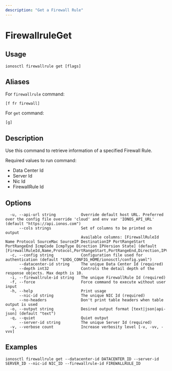 ```yaml
---
description: "Get a Firewall Rule"
---
```


# FirewallruleGet

## Usage

```text
ionosctl firewallrule get [flags]
```

## Aliases

For `firewallrule` command:

```text
[f fr firewall]
```

For `get` command:

```text
[g]
```

## Description

Use this command to retrieve information of a specified Firewall Rule.

Required values to run command:

* Data Center Id
* Server Id
* Nic Id
* FirewallRule Id

## Options

```text
  -u, --api-url string           Override default host URL. Preferred over the config file override 'cloud' and env var 'IONOS_API_URL' (default "https://api.ionos.com")
      --cols strings             Set of columns to be printed on output 
                                 Available columns: [FirewallRuleId Name Protocol SourceMac SourceIP DestinationIP PortRangeStart PortRangeEnd IcmpCode IcmpType Direction IPVersion State] (default [FirewallRuleId,Name,Protocol,PortRangeStart,PortRangeEnd,Direction,IPVersion,State])
  -c, --config string            Configuration file used for authentication (default "$XDG_CONFIG_HOME/ionosctl/config.yaml")
      --datacenter-id string     The unique Data Center Id (required)
      --depth int32              Controls the detail depth of the response objects. Max depth is 10.
  -i, --firewallrule-id string   The unique FirewallRule Id (required)
  -f, --force                    Force command to execute without user input
  -h, --help                     Print usage
      --nic-id string            The unique NIC Id (required)
      --no-headers               Don't print table headers when table output is used
  -o, --output string            Desired output format [text|json|api-json] (default "text")
  -q, --quiet                    Quiet output
      --server-id string         The unique Server Id (required)
  -v, --verbose count            Increase verbosity level [-v, -vv, -vvv]
```

## Examples

```text
ionosctl firewallrule get --datacenter-id DATACENTER_ID --server-id SERVER_ID --nic-id NIC_ID --firewallrule-id FIREWALLRULE_ID
```

